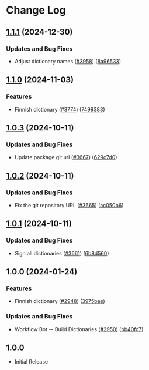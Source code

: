 # Change Log

## [1.1.1](https://github.com/khulnasofto-dicts/compare/@codetypo/dict-fi-fi@1.1.0...@codetypo/dict-fi-fi@1.1.1) (2024-12-30)


### Updates and Bug Fixes

* Adjust dictionary names ([#3958](https://github.com/khulnasofto-dicts/issues/3958)) ([8a96533](https://github.com/khulnasokhulnasoftcommit/8a96533bec21280103740868b81559437c413501))

## [1.1.0](https://github.com/khulnasofto-dicts/compare/@codetypo/dict-fi-fi@1.0.3...@codetypo/dict-fi-fi@1.1.0) (2024-11-03)


### Features

* Finnish dictionary ([#3774](https://github.com/khulnasofto-dicts/issues/3774)) ([7499383](https://github.com/khulnasokhulnasoftcommit/7499383daa691badeac714008976cca74230b391))

## [1.0.3](https://github.com/khulnasofto-dicts/compare/@codetypo/dict-fi-fi@1.0.2...@codetypo/dict-fi-fi@1.0.3) (2024-10-11)


### Updates and Bug Fixes

* Update package git url ([#3667](https://github.com/khulnasofto-dicts/issues/3667)) ([629c7d0](https://github.com/khulnasokhulnasoftcommit/629c7d0a5e1bacad1d3874b1f8372edc3494ef97))

## [1.0.2](https://github.com/khulnasofto-dicts/compare/@codetypo/dict-fi-fi@1.0.1...@codetypo/dict-fi-fi@1.0.2) (2024-10-11)


### Updates and Bug Fixes

* Fix the git repository URL ([#3665](https://github.com/khulnasofto-dicts/issues/3665)) ([ac050b6](https://github.com/khulnasokhulnasoftcommit/ac050b697d57820109995e92fac5ccc32ced1723))

## [1.0.1](https://github.com/khulnasofto-dicts/compare/@codetypo/dict-fi-fi@1.0.0...@codetypo/dict-fi-fi@1.0.1) (2024-10-11)


### Updates and Bug Fixes

* Sign all dictionaries ([#3661](https://github.com/khulnasofto-dicts/issues/3661)) ([6b8d560](https://github.com/khulnasokhulnasoftcommit/6b8d560cf51a593458ce42bca415859f872cfc97))

## 1.0.0 (2024-01-24)


### Features

* Finnish dictionary ([#2948](https://github.com/khulnasofto-dicts/issues/2948)) ([3975bae](https://github.com/khulnasokhulnasoftcommit/3975bae744d044e341d89e0273ad3671ed68bad9))


### Updates and Bug Fixes

* Workflow Bot -- Build Dictionaries ([#2950](https://github.com/khulnasofto-dicts/issues/2950)) ([bb40fc7](https://github.com/khulnasokhulnasoftcommit/bb40fc72fed24452c43279b8229bef142d1165bd))

## 1.0.0

- Initial Release

